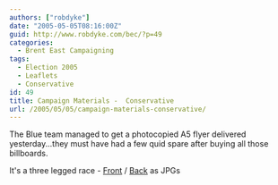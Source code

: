 ```yaml
---
authors: ["robdyke"]
date: "2005-05-05T08:16:00Z"
guid: http://www.robdyke.com/bec/?p=49
categories:
  - Brent East Campaigning
tags:
  - Election 2005
  - Leaflets
  - Conservative
id: 49
title: Campaign Materials -  Conservative
url: /2005/05/05/campaign-materials-conservative/
---
```

The Blue team managed to get a photocopied A5 flyer delivered yesterday...they must have had a few quid spare after buying all those billboards.

It's a three legged race - [Front](http://www.comwifinet.com/becampaign/threelegrace1.jpg) / [Back](http://www.comwifinet.com/becampaign/threelegrace2.jpg) as JPGs
